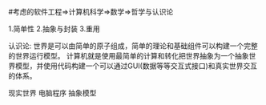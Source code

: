 #考虑的软件工程=>计算机科学=>数学=>哲学与认识论

1.简单性
2.抽象与封装
3.重用

认识论: 世界是可以由简单的原子组成，简单的理论和基础组件可以构建一个完整的世界运行模型。
计算机就是使用最简单的计算和转化把世界抽象为一个抽象世界模型，并使用代码构建一个可以通过GUI(数据等等交互式接口)和真实世界交互的体系。

现实世界   电脑程序   抽象模型
